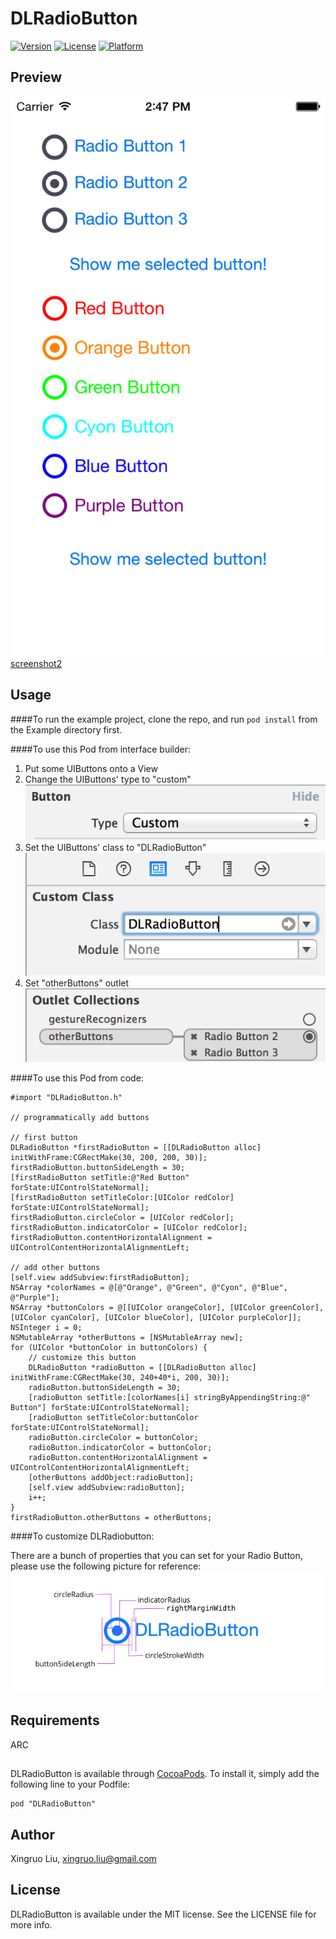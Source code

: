 # DLRadioButton 

[![Version](https://img.shields.io/cocoapods/v/DLRadioButton.svg?style=flat)](http://cocoadocs.org/docsets/DLRadioButton)
[![License](https://img.shields.io/cocoapods/l/DLRadioButton.svg?style=flat)](http://cocoadocs.org/docsets/DLRaidoButton)
[![Platform](https://img.shields.io/cocoapods/p/DLRadioButton.svg?style=flat)](http://cocoadocs.org/docsets/DLRadioButton)

## Preview

![screenshot1](DLRadioButton_screenshot1.png)[screenshot2](DLRadioButton_screenshot2.png)

## Usage

####To run the example project, clone the repo, and run `pod install` from the Example directory first.

####To use this Pod from interface builder:

1. Put some UIButtons onto a View
2. Change the UIButtons' type to "custom"
![change UIButton Type](change_UIButton_type.png)
3. Set the UIButtons' class to "DLRadioButton"
![change UIButton Class](change_UIButton_class.png)
4. Set "otherButtons" outlet
![set otherButtons outlet](set_otherButtons_outlet.png)

####To use this Pod from code:

    #import "DLRadioButton.h"

    // programmatically add buttons
    
    // first button
    DLRadioButton *firstRadioButton = [[DLRadioButton alloc] initWithFrame:CGRectMake(30, 200, 200, 30)];
    firstRadioButton.buttonSideLength = 30;
    [firstRadioButton setTitle:@"Red Button" forState:UIControlStateNormal];
    [firstRadioButton setTitleColor:[UIColor redColor] forState:UIControlStateNormal];
    firstRadioButton.circleColor = [UIColor redColor];
    firstRadioButton.indicatorColor = [UIColor redColor];
    firstRadioButton.contentHorizontalAlignment = UIControlContentHorizontalAlignmentLeft;
    
    // add other buttons
    [self.view addSubview:firstRadioButton];
    NSArray *colorNames = @[@"Orange", @"Green", @"Cyon", @"Blue", @"Purple"];
    NSArray *buttonColors = @[[UIColor orangeColor], [UIColor greenColor], [UIColor cyanColor], [UIColor blueColor], [UIColor purpleColor]];
    NSInteger i = 0;
    NSMutableArray *otherButtons = [NSMutableArray new];
    for (UIColor *buttonColor in buttonColors) {
        // customize this button
        DLRadioButton *radioButton = [[DLRadioButton alloc] initWithFrame:CGRectMake(30, 240+40*i, 200, 30)];
        radioButton.buttonSideLength = 30;
        [radioButton setTitle:[colorNames[i] stringByAppendingString:@" Button"] forState:UIControlStateNormal];
        [radioButton setTitleColor:buttonColor forState:UIControlStateNormal];
        radioButton.circleColor = buttonColor;
        radioButton.indicatorColor = buttonColor;
        radioButton.contentHorizontalAlignment = UIControlContentHorizontalAlignmentLeft;
        [otherButtons addObject:radioButton];
        [self.view addSubview:radioButton];
        i++;
    }
    firstRadioButton.otherButtons = otherButtons;

####To customize DLRadiobutton:

There are a bunch of properties that you can set for your Radio Button, please use the following picture for reference:
![DLRadioButton](DLRadioButton.png)

## Requirements

ARC

## 

DLRadioButton is available through [CocoaPods](http://cocoapods.org). To install
it, simply add the following line to your Podfile:

    pod "DLRadioButton"

## Author

Xingruo Liu, xingruo.liu@gmail.com

## License

DLRadioButton is available under the MIT license. See the LICENSE file for more info.